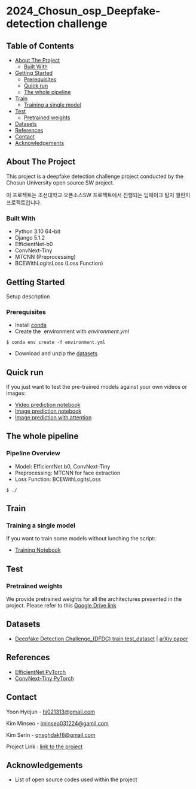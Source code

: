 # 2024_Chosun_osp_Deepfake-detection challenge

## Table of Contents

- [About The Project](#about-the-project)
  - [Built With](#built-with)
- [Getting Started](#getting-started)
  - [Prerequisites](#prerequisites)
  - [Quick run](#quick-run)
  - [The whole pipeline](#the-whole-pipeline)
- [Train](#Train)
  - [Training a single model](#Training_a_single_model)
- [Test](#Test)
  - [Pretrained weights](#Pretrained_weights)
- [Datasets](#Datasets)
- [References](#References)
- [Contact](#contact)
- [Acknowledgements](#acknowledgements)

## About The Project

This project is a deepfake detection challenge project conducted by the Chosun University open source SW project.

이 프로젝트는 조선대학교 오픈소스SW 프로젝트에서 진행되는 딥페이크 탐지 챌린지 프로젝트입니다.


### Built With

- Python 3.10 64-bit
- Django 5.1.2
- EfficientNet-b0
- ConvNext-Tiny
- MTCNN (Preprocessing)
- BCEWithLogitsLoss (Loss Function)


## Getting Started

Setup description

### Prerequisites

- Install [conda](https://docs.conda.io/en/latest/miniconda.html)
- Create the  environment with *environment.yml*
```
$ conda env create -f environment.yml
```
- Download and unzip the [datasets](https://drive.google.com/drive/folders/18qY34tdNIlYppLn1RmkdqlNsQh8QLKnj?usp=sharing)


## Quick run

If you just want to test the pre-trained models against your own videos or images:

- [Video prediction notebook]( )
- [Image prediction notebook](https://colab.research.google.com/drive/1VRgV_5KhA8EZp0gQ6FNFki2GBGrAFAKO?usp=sharing)
- [Image prediction with attention](https://colab.research.google.com/drive/1WFjqiLt1spXsaSo5CfAxeLZoZGLQIxBo?usp=sharing)


## The whole pipeline

### Pipeline Overview
- Model: EfficientNet b0, ConvNext-Tiny
- Preprocessing: MTCNN for face extraction
- Loss Function: BCEWithLogitsLoss
```
$ ./
```


## Train
### Training a single model

If you want to train some models without lunching the script:

- [Training Notebook](https://colab.research.google.com/drive/17sQ3D3lnErrER7Tn8IVk_LhFIagQgSZB?usp=sharing)

  
## Test

### Pretrained weights
We provide pretrained weights for all the architectures presented in the project. 
Please refer to this [Google Drive link](https://drive.google.com/drive/folders/1UyjNHiUvE3yQG9Mq9hqvLXkuFlYp3-lq?usp=sharing)


## Datasets

- [Deepfake Detection Challenge_(DFDC) train test_dataset](https://www.kaggle.com/competitions/deepfake-detection-challenge/data) | [arXiv paper](https://arxiv.org/abs/2006.07397)


## References

- [EfficientNet PyTorch](https://github.com/lukemelas/EfficientNet-PyTorch)
- [ConvNext-Tiny PyTorch](https://pytorch.org/vision/main/models/generated/torchvision.models.convnext_tiny.html)


## Contact


Yoon Hyejun -  [hj021313@gmail.com](hj021313@gmail.com)

Kim Minseo - [iminseo031224@gamil.com](iminseo031224@gmail.com)

Kim Serin - [qnsghdakf8@gmail.com](qnsghdakf8@gmail.com)

Project Link : [link to the project](https://leaf-geography-00e.notion.site/10e21cb154db809fa334d48c83df050e)


## Acknowledgements

- List of open source codes used within the project
